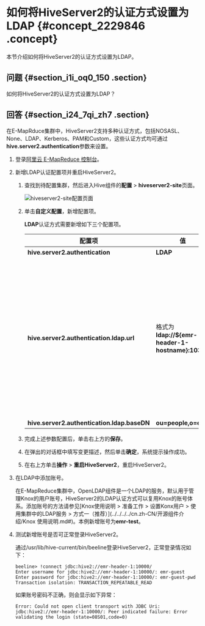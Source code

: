 # 如何将HiveServer2的认证方式设置为LDAP {#concept_2229846 .concept}

本节介绍如何将HiveServer2的认证方式设置为LDAP。

## 问题 {#section_i1i_oq0_150 .section}

如何将HiveServer2的认证方式设置为LDAP？

## 回答 {#section_i24_7qi_zh7 .section}

在E-MapRduce集群中，HiveServer2支持多种认证方式，包括NOSASL、None、LDAP、Kerberos、PAM和Custom，这些认证方式均可通过**hive.server2.authentication**参数来设置。

1.  登录[阿里云 E-MapReduce 控制台](https://emr.console.aliyun.com/)。
2.  新增LDAP认证配置项并重启HiveServer2。
    1.  查找到待配置集群，然后进入Hive组件的**配置** \> **hiveserver2-site**页面。

        ![hiveserver2-site配置页面](http://static-aliyun-doc.oss-cn-hangzhou.aliyuncs.com/assets/img/1770004/156877657860649_zh-CN.png)

    2.  单击**自定义配置**，新增配置项。

        **LDAP**认证方式需要新增如下三个配置项。

        |配置项|值|说明|
        |---|--|--|
        |**hive.server2.authentication**|**LDAP**|认证方式。|
        |**hive.server2.authentication.ldap.url**|格式为**ldap://$\{emr-header-1-hostname\}:10389**|**$\{emr-header-1-hostname\}**需要以实际主机名称为准，您可在集群的emr-header-1上执行hostname命令获取（[以SSH方式登录E-MapReduce集群的Master主机](../../../../cn.zh-CN/集群规划与配置/集群配置/SSH 登录集群.md#)）。|
        |**hive.server2.authentication.ldap.baseDN**|**ou=people,o=emr**|-|

    3.  完成上述参数配置后，单击右上方的**保存**。
    4.  在弹出的对话框中填写变更描述，然后单击**确定**，系统提示操作成功。
    5.  在右上方单击**操作** \> **重启HiveServer2**，重启HiveServer2。
3.  在LDAP中添加账号。

    在E-MapReduce集群中，OpenLDAP组件是一个LDAP的服务，默认用于管理Knox的用户账号，HiveServer2的LDAP认证方式可以复用Knox的账号体系。添加账号的方法请参见[Knox使用说明 \> 准备工作 \> 设置Konx用户 \> 使用集群中的LDAP服务 \> 方式一（推荐）](../../../../cn.zh-CN/开源组件介绍/Knox 使用说明.md#)。本例新增账号为**emr-test**。

4.  测试新增账号是否可正常登录HiveServer2。

    通过/usr/lib/hive-current/bin/beeline登录HiveServer2，正常登录情况如下：

    ``` {#codeblock_57s_ou7_4kz}
    beeline> !connect jdbc:hive2://emr-header-1:10000/
    Enter username for jdbc:hive2://emr-header-1:10000/: emr-guest
    Enter password for jdbc:hive2://emr-header-1:10000/: emr-guest-pwd
    Transaction isolation: TRANSACTION_REPEATABLE_READ
    ```

    如果账号密码不正确，则会显示如下异常：

    ``` {#codeblock_ygj_v3z_dal}
    Error: Could not open client transport with JDBC Uri: jdbc:hive2://emr-header-1:10000/: Peer indicated failure: Error validating the login (state=08S01,code=0)
    ```


